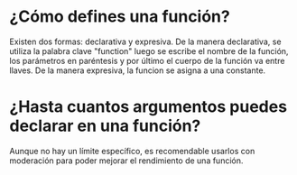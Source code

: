 # ¿Cómo defines una función?
Existen dos formas: declarativa y expresiva.
De la manera declarativa, se utiliza la palabra clave "function" luego se escribe el nombre de la función, los parámetros en paréntesis y por último el cuerpo de la función va entre llaves.
De la manera expresiva, la funcion se asigna a una constante.
# ¿Hasta cuantos argumentos puedes declarar en una función?
Aunque no hay un límite específico, es recomendable usarlos con moderación para poder mejorar el rendimiento de una función.